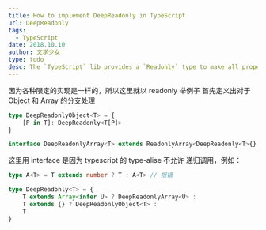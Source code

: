 ```yaml
---
title: How to implement DeepReadonly in TypeScript
url: DeepReadonly
tags:
  - TypeScript
date: 2018.10.10
author: 文学少女
type: todo
desc: The `TypeScript` lib provides a `Readonly` type to make all properties in a given type parameter `T` readonly. However, this built-in util type doesn't apply for nested properties in an object. This post will give an implementation which work for nested properties and try to explain some require knowledge.
---
```


因为各种限定的实现是一样的，所以这里就以 readonly 举例子
首先定义出对于 Object 和 Array 的分支处理
```ts
type DeepReadonlyObject<T> = {
	[P in T]: DeepReadonly<T[P]>	
}
```

```ts
interface DeepReadonlyArray<T> extends ReadonlyArray<DeepReadonly<T>{}
```

这里用 interface 是因为 typescript 的 type-alise 不允许 递归调用，例如：
```ts
type A<T> = T extends number ? T : A<T> // 报错
```

```ts
type DeepReadonly<T> = {
	T extends Array<infer U> ? DeepReadonlyArray<U> :
	T extends {} ? DeepReadonlyObject<T> :
	T
}
```